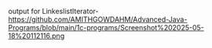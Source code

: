 output for LinkeslistIterator-https://github.com/AMITHGOWDAHM/Advanced-Java-Programs/blob/main/1c-programs/Screenshot%202025-05-18%20112116.png
